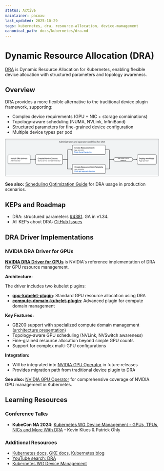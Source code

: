 ```yaml
---
status: Active
maintainer: pacoxu
last_updated: 2025-10-29
tags: kubernetes, dra, resource-allocation, device-management
canonical_path: docs/kubernetes/dra.md
---
```


# Dynamic Resource Allocation (DRA)

[DRA](https://github.com/kubernetes/dynamic-resource-allocation/) is Dynamic
Resource Allocation for Kubernetes, enabling flexible device allocation with
structured parameters and topology awareness.

## Overview

DRA provides a more flexible alternative to the traditional device plugin
framework, supporting:

- Complex device requirements (GPU + NIC + storage combinations)
- Topology-aware scheduling (NUMA, NVLink, InfiniBand)
- Structured parameters for fine-grained device configuration
- Multiple device types per pod

![dra](./diagrams/dra-user-flow.svg)

**See also:**
[Scheduling Optimization Guide](./scheduling-optimization.md#26-topology-aware-scheduling)
for DRA usage in production scenarios.

## KEPs and Roadmap

- DRA: structured parameters
  [#4381](https://github.com/kubernetes/enhancements/issues/4381). GA in
  v1.34.
- All KEPs about DRA:
  [GitHub Issues](https://github.com/kubernetes/enhancements/issues/?q=is%3Aissue%20%20DRA%20in%3Atitle)

## DRA Driver Implementations

### NVIDIA DRA Driver for GPUs

<a href="https://github.com/NVIDIA/k8s-dra-driver-gpu">**NVIDIA DRA Driver for
GPUs**</a> is NVIDIA's reference implementation of DRA for GPU resource
management.

**Architecture:**

The driver includes two kubelet plugins:

- <a href="https://github.com/NVIDIA/k8s-dra-driver-gpu/tree/main/cmd/gpu-kubelet-plugin">**gpu-kubelet-plugin**</a>:
  Standard GPU resource allocation using DRA
- <a href="https://github.com/NVIDIA/k8s-dra-driver-gpu/tree/main/cmd/compute-domain-kubelet-plugin">**compute-domain-kubelet-plugin**</a>:
  Advanced plugin for compute domain management

**Key Features:**

- GB200 support with specialized compute domain management
  (<a href="https://docs.google.com/presentation/d/1Xupr8IZVAjs5bNFKJnYaK0LE7QWETnJjkz6KOfLu87E/edit?pli=1&slide=id.g373e0ebfa8e_1_233#slide=id.g373e0ebfa8e_1_233">architecture
  presentation</a>)
- Topology-aware GPU scheduling (NVLink, NVSwitch awareness)
- Fine-grained resource allocation beyond simple GPU counts
- Support for complex multi-GPU configurations

**Integration:**

- Will be integrated into <a href="./nvidia-gpu-operator.md">NVIDIA GPU
  Operator</a> in future releases
- Provides migration path from traditional device plugin to DRA

**See also:** [NVIDIA GPU Operator](./nvidia-gpu-operator.md) for comprehensive
coverage of NVIDIA GPU management in Kubernetes.

## Learning Resources

### Conference Talks

- **KubeCon NA 2024**: [Kubernetes WG Device Management - GPUs, TPUs, NICs
  and More With DRA](https://www.youtube.com/watch?v=Z_15EyXOnhU) - Kevin
  Klues & Patrick Ohly

### Additional Resources

- [Kubernetes docs](https://kubernetes.io/docs/concepts/scheduling-eviction/dynamic-resource-allocation/), [GKE docs](https://cloud.google.com/kubernetes-engine/docs/concepts/about-dynamic-resource-allocation), [Kubernetes blog](https://kubernetes.io/blog/2025/05/01/kubernetes-v1-33-dra-updates/)
- [YouTube search: DRA](https://www.youtube.com/@cncf/search?query=DRA)
- [Kubernetes WG Device
  Management](https://github.com/kubernetes/community/blob/master/wg-device-management/README.md)
